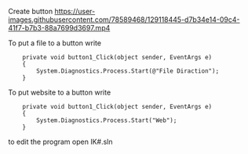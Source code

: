 


Create button
https://user-images.githubusercontent.com/78589468/129118445-d7b34e14-09c4-41f7-b7b3-88a7699d3697.mp4

To put a file to a button write 

        private void button1_Click(object sender, EventArgs e)
        {
            System.Diagnostics.Process.Start(@"File Diraction");
        }
        
To put website to a button write

        private void button1_Click(object sender, EventArgs e)
        {
            System.Diagnostics.Process.Start("Web");
        }
        
to edit the program open IK#.sln



